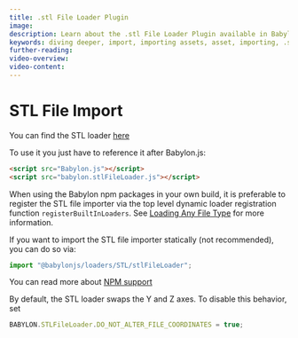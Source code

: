 ```yaml
---
title: .stl File Loader Plugin
image:
description: Learn about the .stl File Loader Plugin available in Babylon.js.
keywords: diving deeper, import, importing assets, asset, importing, .stl, stl
further-reading:
video-overview:
video-content:
---
```


# STL File Import

You can find the STL loader [here](https://cdn.babylonjs.com/loaders/babylon.stlFileLoader.js)

<Alert severity="warning" title="Warning" description="The CDN should not be used in production environments. The purpose of our CDN is to serve Babylon packages to users learning how to use the platform or running small experiments. Once you've built an application and are ready to share it with the world at large, you should serve all packages from your own CDN."/>

To use it you just have to reference it after Babylon.js:

```html
<script src="Babylon.js"></script>
<script src="babylon.stlFileLoader.js"></script>
```

When using the Babylon npm packages in your own build, it is preferable to register the STL file importer via the top level dynamic loader registration function `registerBuiltInLoaders`. See [Loading Any File Type](/features/featuresDeepDive/importers/loadingFileTypes#npm) for more information.

If you want to import the STL file importer statically (not recommended), you can do so via:

```javascript
import "@babylonjs/loaders/STL/stlFileLoader";
```

You can read more about [NPM support](/setup/frameworkPackages/npmSupport)

By default, the STL loader swaps the Y and Z axes. To disable this behavior,
set

```javascript
BABYLON.STLFileLoader.DO_NOT_ALTER_FILE_COORDINATES = true;
```
